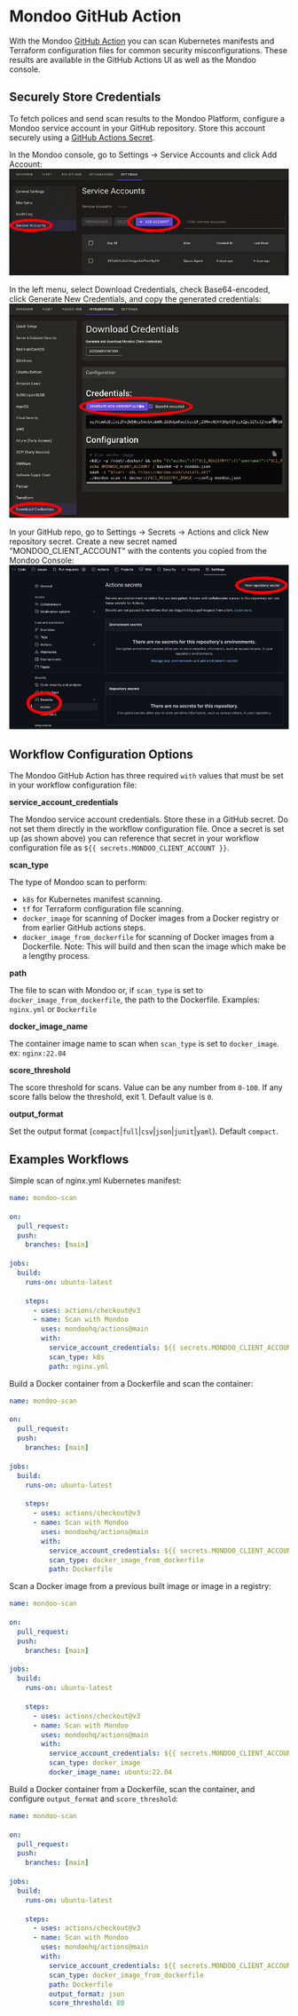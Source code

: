 # Mondoo GitHub Action

With the Mondoo [GitHub Action](https://github.com/features/actions) you can scan Kubernetes manifests and Terraform configuration files for common security misconfigurations. These results are available in the GitHub Actions UI as well as the Mondoo console.

## Securely Store Credentials

To fetch polices and send scan results to the Mondoo Platform, configure a Mondoo service account in your GitHub repository. Store this account securely using a [GitHub Actions Secret](https://docs.github.com/en/actions/security-guides/encrypted-secrets#creating-encrypted-secrets-for-a-repository).

In the Mondoo console, go to Settings -> Service Accounts and click Add Account:
![Service Accounts Page](/assets/service_account.png)

In the left menu, select Download Credentials, check Base64-encoded, click Generate New Credentials, and copy the generated credentials:
![Generate Credentials](/assets/credentials.png)

In your GitHub repo, go to Settings -> Secrets -> Actions and click New repository secret. Create a new secret named "MONDOO_CLIENT_ACCOUNT" with the contents you copied from the Mondoo Console:
![Generate Credentials](/assets/secret.png)

## Workflow Configuration Options

The Mondoo GitHub Action has three required `with` values that must be set in your workflow configuration file:

**service_account_credentials**

The Mondoo service account credentials. Store these in a GitHub secret. Do not set them directly in the workflow configuration file. Once a secret is set up (as shown above) you can reference that secret in your workflow configuration file as `${{ secrets.MONDOO_CLIENT_ACCOUNT }}`.

**scan_type**

The type of Mondoo scan to perform:

- `k8s` for Kubernetes manifest scanning.
- `tf` for Terraform configuration file scanning.
- `docker_image` for scanning of Docker images from a Docker registry or from earlier GitHub actions steps.
- `docker_image_from_dockerfile` for scanning of Docker images from a Dockerfile. Note: This will build and then scan the image which make be a lengthy process.

**path**

The file to scan with Mondoo or, if `scan_type` is set to `docker_image_from_dockerfile`, the path to the Dockerfile. Examples: `nginx.yml` or `Dockerfile`

**docker_image_name**

The container image name to scan when `scan_type` is set to `docker_image`. ex: `nginx:22.04`

**score_threshold**

The score threshold for scans. Value can be any number from `0-100`. If any score falls below the threshold, exit 1. Default value is `0`.

**output_format**

Set the output format (`compact`|`full`|`csv`|`json`|`junit`|`yaml`). Default `compact`.

## Examples Workflows

Simple scan of nginx.yml Kubernetes manifest:

```yaml
name: mondoo-scan

on:
  pull_request:
  push:
    branches: [main]

jobs:
  build:
    runs-on: ubuntu-latest

    steps:
      - uses: actions/checkout@v3
      - name: Scan with Mondoo
        uses: mondoohq/actions@main
        with:
          service_account_credentials: ${{ secrets.MONDOO_CLIENT_ACCOUNT }}
          scan_type: k8s
          path: nginx.yml
```

Build a Docker container from a Dockerfile and scan the container:

```yaml
name: mondoo-scan

on:
  pull_request:
  push:
    branches: [main]

jobs:
  build:
    runs-on: ubuntu-latest

    steps:
      - uses: actions/checkout@v3
      - name: Scan with Mondoo
        uses: mondoohq/actions@main
        with:
          service_account_credentials: ${{ secrets.MONDOO_CLIENT_ACCOUNT }}
          scan_type: docker_image_from_dockerfile
          path: Dockerfile
```

Scan a Docker image from a previous built image or image in a registry:

```yaml
name: mondoo-scan

on:
  pull_request:
  push:
    branches: [main]

jobs:
  build:
    runs-on: ubuntu-latest

    steps:
      - uses: actions/checkout@v3
      - name: Scan with Mondoo
        uses: mondoohq/actions@main
        with:
          service_account_credentials: ${{ secrets.MONDOO_CLIENT_ACCOUNT }}
          scan_type: docker_image
          docker_image_name: ubuntu:22.04
```

Build a Docker container from a Dockerfile, scan the container, and configure `output_format` and `score_threshold`:

```yaml
name: mondoo-scan

on:
  pull_request:
  push:
    branches: [main]

jobs:
  build:
    runs-on: ubuntu-latest

    steps:
      - uses: actions/checkout@v3
      - name: Scan with Mondoo
        uses: mondoohq/actions@main
        with:
          service_account_credentials: ${{ secrets.MONDOO_CLIENT_ACCOUNT }}
          scan_type: docker_image_from_dockerfile
          path: Dockerfile
          output_format: json
          score_threshold: 80
```
